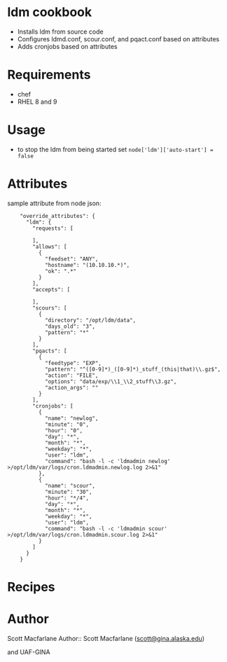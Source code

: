 # ldm cookbook

* Installs ldm from source code
* Configures ldmd.conf, scour.conf, and pqact.conf based on attributes
* Adds cronjobs based on attributes

# Requirements

* chef
* RHEL 8 and 9

# Usage

* to stop the ldm from being started set `node['ldm']['auto-start'] = false`

# Attributes
sample attribute from node json:
```
    "override_attributes": {
      "ldm": {
        "requests": [
  
        ],
        "allows": [
          {
            "feedset": "ANY",
            "hostname": "(10.10.10.*)",
            "ok": ".*"
          }
        ],
        "accepts": [
  
        ],
        "scours": [
          {
            "directory": "/opt/ldm/data",
            "days_old": "3",
            "pattern": "*"
          }
        ],
        "pqacts": [
          {
            "feedtype": "EXP",
            "pattern": "^([0-9]*)_([0-9]*)_stuff_(this|that)\\.gz$",
            "action": "FILE",
            "options": "data/exp/\\1_\\2_stuff\\3.gz",
            "action_args": ""
          }
        ],
        "cronjobs": [
          {
            "name": "newlog",
            "minute": "0",
            "hour": "0",
            "day": "*",
            "month": "*",
            "weekday": "*",
            "user": "ldm",
            "command": "bash -l -c 'ldmadmin newlog' >/opt/ldm/var/logs/cron.ldmadmin.newlog.log 2>&1"
          },
          {
            "name": "scour",
            "minute": "30",
            "hour": "*/4",
            "day": "*",
            "month": "*",
            "weekday": "*",
            "user": "ldm",
            "command": "bash -l -c 'ldmadmin scour' >/opt/ldm/var/logs/cron.ldmadmin.scour.log 2>&1"
          }
        ]
      }
    } 
```

# Recipes

# Author

Scott Macfarlane
Author:: Scott Macfarlane (<scott@gina.alaska.edu>)

and UAF-GINA 
